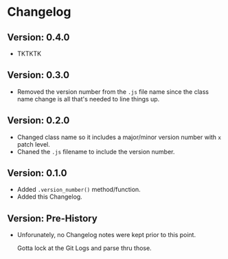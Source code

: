 Changelog
=========

Version: 0.4.0 
--------------

- TKTKTK


Version: 0.3.0
--------------

- Removed the version number from the `.js` file name since the class name change is all that's needed to line things up.


Version: 0.2.0 
--------------

- Changed class name so it includes a major/minor version number with `x` patch level. 
- Chaned the `.js` filename to include the version number.

Version: 0.1.0 
--------------

- Added `.version_number()` method/function.
- Added this Changelog.


Version: Pre-History 
--------------------

- Unforunately, no Changelog notes were kept prior to this point.

    Gotta lock at the Git Logs and parse thru those. 


